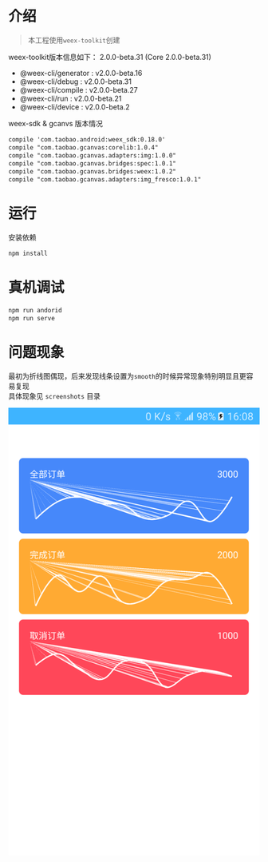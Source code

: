 # 介绍
> 本工程使用`weex-toolkit`创建   

weex-toolkit版本信息如下：
2.0.0-beta.31 (Core 2.0.0-beta.31)
- @weex-cli/generator : v2.0.0-beta.16
- @weex-cli/debug : v2.0.0-beta.31
- @weex-cli/compile : v2.0.0-beta.27
- @weex-cli/run : v2.0.0-beta.21
- @weex-cli/device : v2.0.0-beta.2

weex-sdk & gcanvs 版本情况
```
compile 'com.taobao.android:weex_sdk:0.18.0'
compile "com.taobao.gcanvas:corelib:1.0.4"
compile "com.taobao.gcanvas.adapters:img:1.0.0"
compile "com.taobao.gcanvas.bridges:spec:1.0.1"
compile "com.taobao.gcanvas.bridges:weex:1.0.2"
compile "com.taobao.gcanvas.adapters:img_fresco:1.0.1"
```

# 运行
安装依赖
```
npm install
```

# 真机调试
```
npm run andorid
npm run serve
```
# 问题现象
最初为折线图偶现，后来发现线条设置为`smooth`的时候异常现象特别明显且更容易复现   
具体现象见 `screenshots` 目录

![三星](https://github.com/iquejay/weex-gcanvas-f2/blob/master/screenshots/%E4%B8%89%E6%98%9F_SM-G9200_android6.0.1.png)
